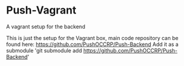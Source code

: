 # Push-Vagrant
A vagrant setup for the backend

This is just the setup for the Vagrant box, main code repository can be found here: https://github.com/PushOCCRP/Push-Backend
Add it as a submodule 'git submodule add https://github.com/PushOCCRP/Push-Backend'

